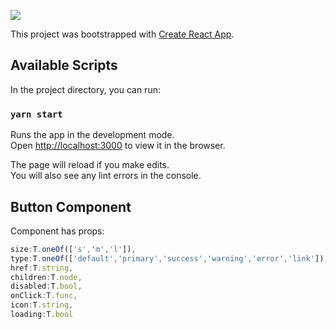 ![](https://imge.to/i/vzbosG)

This project was bootstrapped with [Create React App](https://github.com/facebook/create-react-app).

## Available Scripts

In the project directory, you can run:

### `yarn start`

Runs the app in the development mode.<br />
Open [http://localhost:3000](http://localhost:3000) to view it in the browser.

The page will reload if you make edits.<br />
You will also see any lint errors in the console.
## Button Component
Component has props:
```javascript
size:T.oneOf(['s','m','l']),
type:T.oneOf(['default','primary','success','warning','error','link']),
href:T.string,
children:T.node,
disabled:T.bool,
onClick:T.func,
icon:T.string,
loading:T.bool
```
